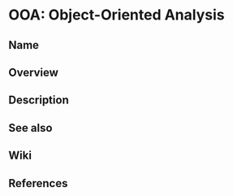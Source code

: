 # OOA: Object-Oriented Analysis

## Name

## Overview

## Description

## See also

## Wiki

## References
